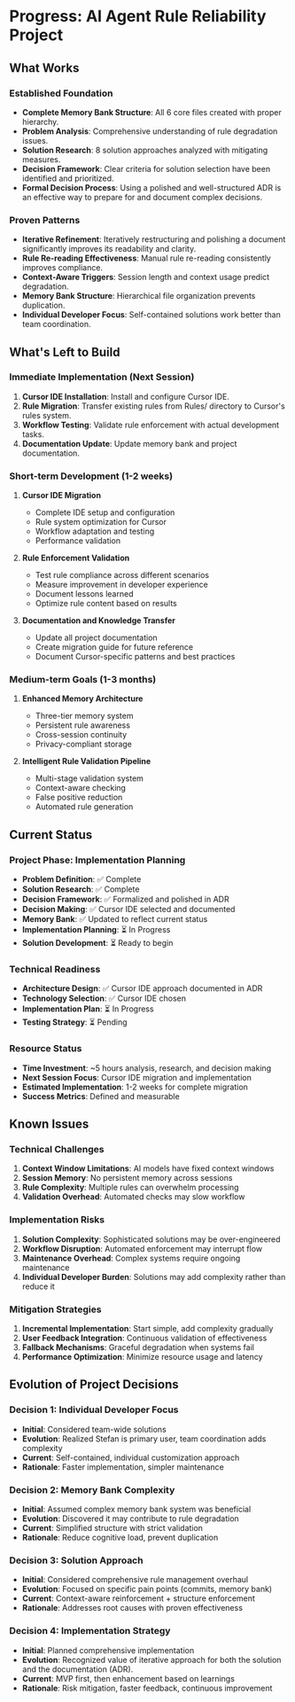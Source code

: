 # Progress: AI Agent Rule Reliability Project

## What Works

### Established Foundation
- **Complete Memory Bank Structure**: All 6 core files created with proper hierarchy.
- **Problem Analysis**: Comprehensive understanding of rule degradation issues.
- **Solution Research**: 8 solution approaches analyzed with mitigating measures.
- **Decision Framework**: Clear criteria for solution selection have been identified and prioritized.
- **Formal Decision Process**: Using a polished and well-structured ADR is an effective way to prepare for and document complex decisions.

### Proven Patterns
- **Iterative Refinement**: Iteratively restructuring and polishing a document significantly improves its readability and clarity.
- **Rule Re-reading Effectiveness**: Manual rule re-reading consistently improves compliance.
- **Context-Aware Triggers**: Session length and context usage predict degradation.
- **Memory Bank Structure**: Hierarchical file organization prevents duplication.
- **Individual Developer Focus**: Self-contained solutions work better than team coordination.

## What's Left to Build

### Immediate Implementation (Next Session)
1. **Cursor IDE Installation**: Install and configure Cursor IDE.
2. **Rule Migration**: Transfer existing rules from Rules/ directory to Cursor's rules system.
3. **Workflow Testing**: Validate rule enforcement with actual development tasks.
4. **Documentation Update**: Update memory bank and project documentation.

### Short-term Development (1-2 weeks)
1. **Cursor IDE Migration**
   - Complete IDE setup and configuration
   - Rule system optimization for Cursor
   - Workflow adaptation and testing
   - Performance validation

2. **Rule Enforcement Validation**
   - Test rule compliance across different scenarios
   - Measure improvement in developer experience
   - Document lessons learned
   - Optimize rule content based on results

3. **Documentation and Knowledge Transfer**
   - Update all project documentation
   - Create migration guide for future reference
   - Document Cursor-specific patterns and best practices

### Medium-term Goals (1-3 months)
1. **Enhanced Memory Architecture**
   - Three-tier memory system
   - Persistent rule awareness
   - Cross-session continuity
   - Privacy-compliant storage

2. **Intelligent Rule Validation Pipeline**
   - Multi-stage validation system
   - Context-aware checking
   - False positive reduction
   - Automated rule generation

## Current Status

### Project Phase: Implementation Planning
- **Problem Definition**: ✅ Complete
- **Solution Research**: ✅ Complete
- **Decision Framework**: ✅ Formalized and polished in ADR
- **Decision Making**: ✅ Cursor IDE selected and documented
- **Memory Bank**: ✅ Updated to reflect current status
- **Implementation Planning**: ⏳ In Progress
- **Solution Development**: ⏳ Ready to begin

### Technical Readiness
- **Architecture Design**: ✅ Cursor IDE approach documented in ADR
- **Technology Selection**: ✅ Cursor IDE chosen
- **Implementation Plan**: ⏳ In Progress
- **Testing Strategy**: ⏳ Pending

### Resource Status
- **Time Investment**: ~5 hours analysis, research, and decision making
- **Next Session Focus**: Cursor IDE migration and implementation
- **Estimated Implementation**: 1-2 weeks for complete migration
- **Success Metrics**: Defined and measurable

## Known Issues

### Technical Challenges
1. **Context Window Limitations**: AI models have fixed context windows
2. **Session Memory**: No persistent memory across sessions
3. **Rule Complexity**: Multiple rules can overwhelm processing
4. **Validation Overhead**: Automated checks may slow workflow

### Implementation Risks
1. **Solution Complexity**: Sophisticated solutions may be over-engineered
2. **Workflow Disruption**: Automated enforcement may interrupt flow
3. **Maintenance Overhead**: Complex systems require ongoing maintenance
4. **Individual Developer Burden**: Solutions may add complexity rather than reduce it

### Mitigation Strategies
1. **Incremental Implementation**: Start simple, add complexity gradually
2. **User Feedback Integration**: Continuous validation of effectiveness
3. **Fallback Mechanisms**: Graceful degradation when systems fail
4. **Performance Optimization**: Minimize resource usage and latency

## Evolution of Project Decisions

### Decision 1: Individual Developer Focus
- **Initial**: Considered team-wide solutions
- **Evolution**: Realized Stefan is primary user, team coordination adds complexity
- **Current**: Self-contained, individual customization approach
- **Rationale**: Faster implementation, simpler maintenance

### Decision 2: Memory Bank Complexity
- **Initial**: Assumed complex memory bank system was beneficial
- **Evolution**: Discovered it may contribute to rule degradation
- **Current**: Simplified structure with strict validation
- **Rationale**: Reduce cognitive load, prevent duplication

### Decision 3: Solution Approach
- **Initial**: Considered comprehensive rule management overhaul
- **Evolution**: Focused on specific pain points (commits, memory bank)
- **Current**: Context-aware reinforcement + structure enforcement
- **Rationale**: Addresses root causes with proven effectiveness

### Decision 4: Implementation Strategy
- **Initial**: Planned comprehensive implementation
- **Evolution**: Recognized value of iterative approach for both the solution and the documentation (ADR).
- **Current**: MVP first, then enhancement based on learnings
- **Rationale**: Risk mitigation, faster feedback, continuous improvement
